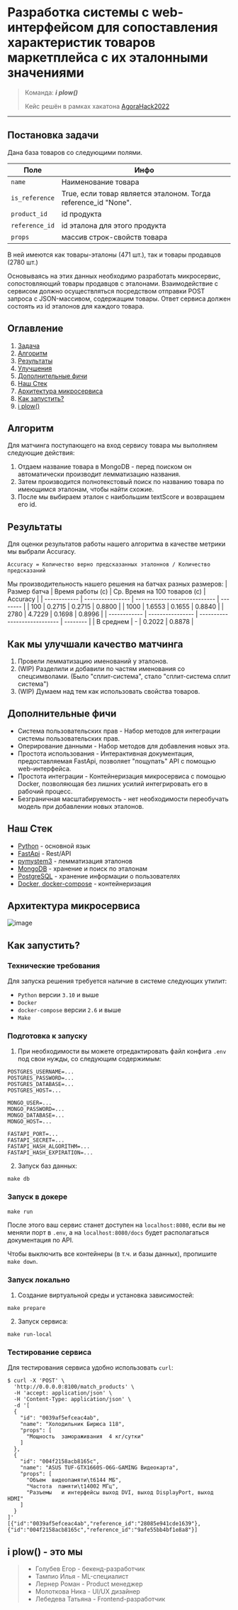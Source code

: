 # Разработка системы с web-интерфейсом для сопоставления характеристик товаров маркетплейса с их эталонными значениями

> Команда: ***i plow()***
>
> Кейс решён в рамках хакатона [AgoraHack2022](https://hackathon.agora.ru/)
---

## Постановка задачи

Дана база товаров со следующими полями.

| Поле           | Инфо                                                           |
| -------------- | -------------------------------------------------------------- |
| `name`         | Наименование товара                                            |
| `is_reference` | True, если товар является эталоном. Тогда reference_id "None". |
| `product_id`   | id продукта                                                    |
| `reference_id` | id эталона для этого продукта                                  |
| `props`        | массив строк-свойств товара                                    |

В ней имеются как товары-эталоны (471 шт.), так и товары продавцов (2780 шт.)

Основываясь на этих данных необходимо разработать микросервис, сопостовляющий товары продавцов с эталонами. Взаимодействие с сервисом должно осуществляться посредством отправки POST запроса с JSON-массивом, содержащим товары. Ответ сервиса должен состоять из id эталонов для каждого товара.

## Оглавление

1. [Задача](#Постановка-задачи)
2. [Алгоритм](#Алгоритм)
3. [Результаты](#Результаты)
4. [Улучшения](#Как-мы-улучшали-качество-матчинга)
5. [Дополнительные фичи](#Дополнительные-фичи)
6. [Наш Стек](#Наш-стек)
7. [Архитектура микросервиса](#Архитектура-микросервиса)
8. [Как запустить?](#как-запустить)
9. [i plow()](#i-plow---это-мы)


## Алгоритм

Для матчинга поступающего на вход сервису товара мы выполняем следующие действия:

1. Отдаем название товара в MongoDB - перед поиском он автоматически производит лемматизацию названия.
2. Затем  производится полнотекстовый поиск по названию товара по имеющимся эталонам, чтобы найти схожие.
3. После мы выбираем эталон с наибольшим textScore и возвращаем его id.

## Результаты

Для оценки результатов работы нашего алгоритма в качестве метрики мы выбрали Accuracy.

`Accuracy = Количество верно предсказанных эталоннов / Количество предсказаний`

Мы производительность нашего решения на батчах разных размеров:
| Размер батча | Время работы (с) | Ср. Время на 100 товаров (с) | Accuracy |
| ------------ | ---------------- | ---------------------------- | -------- |
| 100          | 0.2715           | 0.2715                       | 0.8800   |
| 1000         | 1.6553           | 0.1655                       | 0.8840   |
| 2780         | 4.7229           | 0.1698                       | 0.8996   |
| ------------ | ---------------- | ---------------------------- | -------- |
| В среднем    | -                | 0.2022                       | 0.8878   |

## Как мы улучшали качество матчинга

1. Провели лемматизацию именований у эталонов.
2. (WIP) Разделили и добавили по частям именования со спецсимволами. (Было "сплит-система", стало "сплит-система сплит система")
3. (WIP) Думаем над тем как использовать свойства товаров.

## Дополнительные фичи

- Система пользовательских прав - Набор методов для интеграции системы пользовательских прав.
- Оперирование данными - Набор методов для добавления новых эта.
- Простота использования - Интерактивная документация, предоставляемая FastApi, позволяет "пощупать" API с помощью web-интерфейса.
- Простота интеграции - Контейнеризация микросервиса с помощью Docker, позволяющая без лишних усилий интегрировать его в рабочий процесс.
- Безграничная масштабируемость - нет необходимости переобучать модель при добавлении новых эталонов.


## Наш Стек

- [Python](https://www.python.org/) - основной язык
- [FastApi](https://fastapi.tiangolo.com/) - Rest/API
- [pymystem3](https://yandex.ru/dev/mystem/) - лемматизация эталонов
- [MongoDB](https://www.mongodb.com/) - хранение и поиск по эталонам
- [PostgreSQL](https://www.postgresql.org/?&) - хранение информации о пользователях
- [Docker, docker-compose](https://www.docker.com/) - контейнеризация


## Архитектура микросервиса

![image](https://user-images.githubusercontent.com/53406289/185759996-0597f172-6aa9-48d3-995a-2cdc4f08deb5.png)


## Как запустить?

### Технические требования
Для запуска решения требуется наличие в системе следующих утилит:
- `Python` версии `3.10` и выше
- `Docker`
- `docker-compose` версии `2.6` и выше
- `Make`

### Подготовка к запуску
1) При необходимости вы можете отредактировать файл конфига `.env` под свои нужды, со следующим содержимым:
```shell
POSTGRES_USERNAME=...
POSTGRES_PASSWORD=...
POSTGRES_DATABASE=...
POSTGRES_HOST=...

MONGO_USER=...
MONGO_PASSWORD=...
MONGO_DATABASE=...
MONGO_HOST=...

FASTAPI_PORT=...
FASTAPI_SECRET=...
FASTAPI_HASH_ALGORITHM=...
FASTAPI_HASH_EXPIRATION=...
```

2) Запуск баз данных:
```shell
make db
```

### Запуск в докере
```shell
make run
```
После этого ваш сервис станет доступен на `localhost:8080`, если вы не меняли порт в `.env`, а на `localhost:8080/docs` будет располагаться документация по API.

Чтобы выключить все контейнеры (в т.ч. и базы данных), пропишите `make down`.

### Запуск локально
1) Создание виртуальной среды и установка зависимостей:
```shell
make prepare
```
2) Запуск сервиса:
```shell
make run-local
```

### Тестирование сервиса

Для тестирования сервиса удобно использовать `curl`:
```shell
$ curl -X 'POST' \
  'http://0.0.0.0:8100/match_products' \
  -H 'accept: application/json' \
  -H 'Content-Type: application/json' \
  -d '[
  {
    "id": "0039af5efceac4ab",
    "name": "Холодильник Бирюса 118",
    "props": [
      "Мощность  замораживания  4 кг/сутки"
    ]
  },
  {
    "id": "004f2158acb8165c",
    "name": "ASUS TUF-GTX1660S-O6G-GAMING Видеокарта",
    "props": [
      "Объем  видеопамяти\t6144 МБ",
      "Частота  памяти\t14002 МГц",
      "Разъемы   и интерфейсы выход DVI, выход DisplayPort, выход HDMI"
    ]
  }
]'
[{"id":"0039af5efceac4ab","reference_id":"28085e941cde1639"},{"id":"004f2158acb8165c","reference_id":"9afe55bb4bf1e8a8"}]
```

## i plow() - это мы

>- Голубев Егор - бекенд-разработчик
>- Тампио Илья - ML-специалист
>- Лернер Роман - Product менеджер
>- Молоткова Ника - UI/UX дизайнер
>- Лебедева Татьяна - Frontend-разработчик
